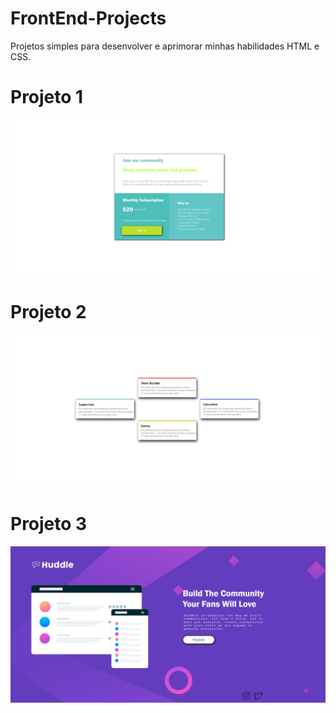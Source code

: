 # FrontEnd-Projects
Projetos simples para desenvolver e aprimorar minhas habilidades HTML e CSS.

# Projeto 1
![Print Projeto 1](./GridPrecos/printProjeto.png) 

# Projeto 2
![Print Projeto 2](./QuatroCards/printProjeto.png) 

# Projeto 3
![Print Projeto 3](./LandingPage/img/printProjeto.png)
